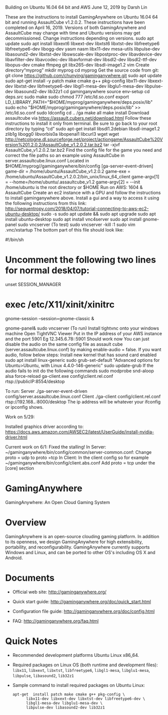 Building on Ubuntu 16.04 64 bit and AWS June 12, 2019 by Darsh Lin

These are the instructions to install GamingAnywhere on Ubuntu 16.04 64 bit and running AssaultCube v1.2.0.2. These instructions have been completed on April 16, 2019. Versions of both GamingAnywhere and AssaultCube may change with time and Ubuntu versions may get decommissioned. Change instructions depending on versions.
sudo apt update
sudo apt install libxext6 libxext-dev libxtst6 libxtst-dev libfreetype6 libfreetype6-dev libogg-dev yasm nasm libx11-dev mesa-utils libpulse-dev libasound2-dev  libxtst-dev libswscale-dev libpostproc-dev libavdevice-dev libavfilter-dev libavcodec-dev libavformat-dev libsdl2-dev libsdl2-ttf-dev libopus-dev cmake ffmpeg git libx265-dev libsdl-image1.2 vim
Create directory“myprog”
mkdir myprog 
cd myprog
Get the source code from git:
git clone https://github.com/chunying/gaminganywhere.git
sudo apt update
sudo apt-get install -y patch make cmake g++ pkg-config libx11-dev libxext-dev libxtst-dev libfreetype6-dev libgl1-mesa-dev libglu1-mesa-dev libpulse-dev libasound2-dev lib32z1
cd gaminganywhere
source env-setup
cd deps.src
sudo make
sudo chmod 777 /etc/ld.so.conf
export LD_LIBRARY_PATH="$HOME/myprog/gaminganywhere/deps.posix/lib"
sudo echo "$HOME/myprog/gaminganywhere/deps.posix/lib" >> /etc/ld.so.conf
sudo ldconfig
cd .. /ga
make all
make install
Download assaultcube via https://assault.cubers.net/download.html
Follow these instructions to install it only from terminal. Be sure to go back to your root directory by typing “cd”
sudo apt-get install libsdl1.2debian libsdl-image1.2 zlib1g libogg0 libvorbis0a libopenal1 libcurl3
wget wget http://netcologne.dl.sourceforge.net/project/actiongame/AssaultCube%20Version%201.2.0.2/AssaultCube_v1.2.0.2.tar.bz2
tar -xjvf AssaultCube_v1.2.0.2.tar.bz2
Find the config file for the game you need and correct the file paths so an example using AssaultCube in server.assaultcube.linux.conf
Located in $HOME/myprog//gaminganywhere/bin/config
[ga-server-event-driven]
game-dir = /home/ubuntu/AssaultCube_v1.2.0.2
game-exe = /home/ubuntu/AssaultCube_v1.2.0.2/bin_unix/linux_64_client
game-argv[1] = --home=/home/ubuntu/.assaultcube_v1.2
game-argv[2] = --init
/home/ubuntu is the root directory or $HOME
Run on AWS: 1604 & AssaultCube
Create an ec2 instance with a GPU and follow the instructions to install gaminganywhere above.
Install a gui and a way to access it using the following instructions from this link:
http://sequentropy.com/2018/04/07/tutorial-connecting-to-aws-ec2-ubuntu-desktop/
sudo -s
sudo apt update && sudo apt upgrade
sudo apt install ubuntu-desktop
sudo apt install vnc4server
sudo apt install gnome-panel
sudo vncserver (To test)
sudo vncserver -kill :1
sudo vim .vnc/xstartup
The bottom part of this file should look like:




#!/bin/sh


# Uncomment the following two lines for normal desktop:


unset SESSION_MANAGER


# exec /etc/X11/xinit/xinitrc


gnome-session –session=gnome-classic &


gnome-panel&
sudo vncserver (To run)
Install tightvnc onto your windows machine
Open TightVNC Viewer
Put in the IP address of your AWS instance and the port 5901
Eg 12.345.6.78::5901
Should work now
You can just disable the audio on the same config file as assault cube (server.assaultcube.linux.conf) by making enable-audio = false. If you want audio, follow below steps:
Install new kernel that has sound card enabled
sudo apt install linux-generic
sudo grub-set-default "Advanced options for Ubuntu>Ubuntu, with Linux 4.4.0-146-generic"
sudo update-grub
If the audio fails to init do the following commands
sudo modprobe snd-aloop
alsa force-reload
ga-client.exe config\client.rel.conf rtsp://publicIP:8554/desktop

To run:
Server
./ga-server-event-driven config/server.assaultcube.linux.conf
Client
./ga-client config/client.rel.conf rtsp://192.168.***.***:8000/desktop
The ip address will be whatever your ifconfig or ipconfig shows.


Work on 5/29:

Installed graphics driver according to:
https://docs.aws.amazon.com/AWSEC2/latest/UserGuide/install-nvidia-driver.html

Current work on 6/1:
Fixed the stalling! 
In Server:
~/gaminganywhere/bin/config/common/server-common.conf:
Change proto = udp to proto =tcp
In Client:
In the client config so for example ~/gaminganywhere/bin/config/client.abs.conf
Add proto = tcp under the [core] section



GamingAnywhere
==============

GamingAnywhere: An Open Cloud Gaming System

# Overview

GamingAnywhere is an open-source clouding gaming platform. In addition to its
openness, we design GamingAnywhere for high extensibility, portability, and
reconfigurability. GamingAnywhere currently supports Windows and Linux, and
can be ported to other OS's including OS X and Android.

# Documents

* Official web site: http://gaminganywhere.org/

* Quick start guide: http://gaminganywhere.org/doc/quick_start.html

* Configuration file guide: http://gaminganywhere.org/doc/config.html

* FAQ: http://gaminganywhere.org/faq.html

# Quick Notes

* Recommended development platforms Ubuntu Linux x86_64.

* Required packages on Linux OS (both runtime and development files):
```libx11```, ```libxext```, ```libxtst```, ```libfreetype6```,
```libgl1-mesa```, ```libglu1-mesa```, ```libpulse```,
```libasound2```, ```lib32z1```

* Sample command to install required packages on Ubuntu Linux:
  ```
  apt-get  install patch make cmake g++ pkg-config \
		libx11-dev libxext-dev libxtst-dev libfreetype6-dev \
		libgl1-mesa-dev libglu1-mesa-dev \
		libpulse-dev libasound2-dev lib32z1
  ```
